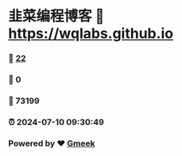 # 韭菜编程博客 :link: https://wqlabs.github.io 
### :page_facing_up: [22](https://wqlabs.github.io/tag.html) 
### :speech_balloon: 0 
### :hibiscus: 73199 
### :alarm_clock: 2024-07-10 09:30:49 
### Powered by :heart: [Gmeek](https://github.com/Meekdai/Gmeek)
